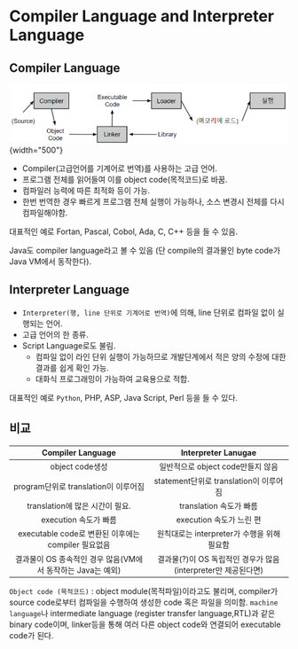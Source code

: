 # Compiler Language and Interpreter Language

## Compiler Language

![](./img/compiler_language.png){width="500"}

* Compiler(고급언어를 기계어로 번역)를 사용하는 고급 언어.
* 프로그램 전체를 읽어들여 이를 object code(목적코드)로 바꿈.
* 컴파일러 능력에 따른 최적화 등이 가능.
* 한번 번역한 경우 빠르게 프로그램 전체 실행이 가능하나, 소스 변경시 전체를 다시 컴파일해야함.

대표적인 예로 Fortan, Pascal, Cobol, Ada, C, C++ 등을 들 수 있음.

Java도 compiler language라고 볼 수 있음 (단 compile의 결과물인 byte code가 Java VM에서 동작한다).

## Interpreter Language

* `Interpreter(행, line 단위로 기계어로 번역)`에 의해, line 단위로 컴파일 없이 실행되는 언어.
* 고급 언어의 한 종류.
* Script Language로도 불림.
    * 컴파일 없이 라인 단위 실행이 가능하므로 개발단계에서 적은 양의 수정에 대한 결과를 쉽게 확인 가능.
    * 대화식 프로그래밍이 가능하여 교육용으로 적합.

대표적인 예로 `Python`, PHP, ASP, Java Script, Perl 등을 들 수 있다.

## 비교

| Compiler Language | Interpreter Lanugae |
| :---: | :---: |
|object code생성 | 일반적으로 object code만들지 않음 |
| program단위로 translation이 이루어짐 | statement단위로 translation이 이루어짐 |
| translation에 많은 시간이 필요. | translation 속도가 빠름 |
| execution 속도가 빠름 | execution 속도가 느린 편 |
| executable code로 변환된 이후에는 compiler 필요없음 | 원칙대로는 interpreter가 수행을 위해 필요함|
| 결과물이 OS 종속적인 경우 많음(VM에서 동작하는 Java는 예외)| 결과물(?)이 OS 독립적인 경우가 많음(interpreter만 제공된다면)|


`Object code (목적코드)`
: object module(목적파일)이라고도 불리며, compiler가 source code로부터 컴파일을 수행하여 생성한 code 혹은 파일을 의미함. `machine language`나 intermediate language (register transfer language,RTL)과 같은 binary code이며, linker등을 통해 여러 다른 object code와 연결되어 executable code가 된다.